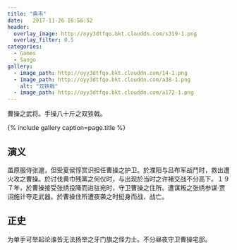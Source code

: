 ```yaml
---
title: "典韦"
date:   2017-11-26 16:56:52
header:
  overlay_image: http://oyy3dtfqo.bkt.clouddn.com/s319-1.png
  overlay_filter: 0.5
categories:
  - Games
  - Sango
gallery:
  - image_path: http://oyy3dtfqo.bkt.clouddn.com/14-1.png
  - image_path: http://oyy3dtfqo.bkt.clouddn.com/a38-1.png
    alt: "双铁戟"
  - image_path: http://oyy3dtfqo.bkt.clouddn.com/a172-1.png
---
```


曹操之武将。手操八十斤之双铁戟。

{% include gallery caption=page.title %}

## 演义

虽原服侍张邈，但受夏侯惇赏识担任曹操之护卫。於濮阳与吕布军战鬥时，救出遭火攻之曹操。於讨伐黄巾残黨之何仪时，与出现於当时之许褚交战不分高下。１９７年，於曹操接受张绣投降而进驻宛时，守卫曹操之住所。遭谋叛之张绣参谋·贾诩施计夺走武器。於曹操住所遭夜袭之时挺身而战，战亡。

## 正史

为单手可举起论谁皆无法扬举之牙门旗之怪力士。不分昼夜守卫曹操宅邸。